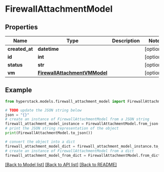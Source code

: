 # FirewallAttachmentModel


## Properties

Name | Type | Description | Notes
------------ | ------------- | ------------- | -------------
**created_at** | **datetime** |  | [optional] 
**id** | **int** |  | [optional] 
**status** | **str** |  | [optional] 
**vm** | [**FirewallAttachmentVMModel**](FirewallAttachmentVMModel.md) |  | [optional] 

## Example

```python
from hyperstack.models.firewall_attachment_model import FirewallAttachmentModel

# TODO update the JSON string below
json = "{}"
# create an instance of FirewallAttachmentModel from a JSON string
firewall_attachment_model_instance = FirewallAttachmentModel.from_json(json)
# print the JSON string representation of the object
print(FirewallAttachmentModel.to_json())

# convert the object into a dict
firewall_attachment_model_dict = firewall_attachment_model_instance.to_dict()
# create an instance of FirewallAttachmentModel from a dict
firewall_attachment_model_from_dict = FirewallAttachmentModel.from_dict(firewall_attachment_model_dict)
```
[[Back to Model list]](../README.md#documentation-for-models) [[Back to API list]](../README.md#documentation-for-api-endpoints) [[Back to README]](../README.md)


